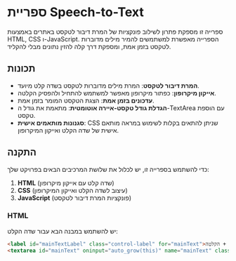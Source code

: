 # ספריית Speech-to-Text

ספרייה זו מספקת פתרון לשילוב פונקציות של המרת דיבור לטקסט באתרים באמצעות HTML, CSS ו-JavaScript. הספרייה מאפשרת למשתמשים להמיר מילים מדוברות לטקסט בזמן אמת, ומספקת דרך קלה להזין נתונים מבלי להקליד.

## תכונות

- **המרת דיבור לטקסט**: המרת מילים מדוברות לטקסט בשדה קלט מיועד.
- **אייקון מיקרופון**: כפתור מיקרופון מאפשר למשתמש להתחיל ולהפסיק הקלטה.
- **עדכונים בזמן אמת**: הצגת הטקסט המומר בזמן אמת.
- **הגדלת גודל טקסט-איירה אוטומטית**: מתאמת את גודל ה-TextArea עם הוספת טקסט.
- **סגנונות מותאמים אישית**: CSS שניתן להתאים בקלות לשימוש במראה מותאם אישית של שדה הקלט ואייקון המיקרופון.

## התקנה

כדי להשתמש בספרייה זו, יש לכלול את שלושת המרכיבים הבאים בפרויקט שלך:

1. **HTML** (שדה קלט עם אייקון מיקרופון)
2. **CSS** (עיצוב לשדה הקלט ואייקון המיקרופון)
3. **JavaScript** (פונקציות המרת דיבור לטקסט)

### HTML

יש להשתמש במבנה הבא עבור שדה הקלט:

```html
<label id="mainTextLabel" class="control-label" for="mainText">טקסט + הקלטה <i data-input-id="mainText" class="fas fa-microphone microphone-btn"></i></label>
<textarea id="mainText" oninput="auto_grow(this)" name="mainText" class="form-control" rows="2" maxlength="3000"></textarea>
